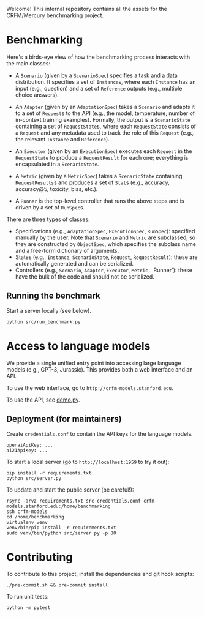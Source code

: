 Welcome!  This internal repository contains all the assets for the CRFM/Mercury benchmarking project.

# Benchmarking

Here's a birds-eye view of how the benchmarking process interacts with the main classes:

- A `Scenario` (given by a `ScenarioSpec`) specifies a task and a data
  distribution.  It specifies a set of `Instance`s, where each `Instance` has
  an input (e.g., question) and a set of `Reference` outputs (e.g., multiple
  choice answers).

- An `Adapter` (given by an `AdaptationSpec`) takes a `Scenario` and
  adapts it to a set of `Request`s to the API (e.g., the model, temperature,
  number of in-context training examples).  Formally, the output
  is a `ScenarioState` containing a set of `RequestState`s, where each
  `RequestState` consists of a `Request` and any metadata used to track the
  role of this `Request` (e.g., the relevant `Instance` and `Reference`).

- An `Executor` (given by an `ExecutionSpec`) executes each `Request` in the
  `RequestState` to produce a `RequestResult` for each one; everything is
  encapsulated in a `ScenarioState`.

- A `Metric` (given by a `MetricSpec`) takes a `ScenarioState` containing
  `RequestResults`s and produces a set of `Stat`s (e.g., accuracy, accuracy@5,
  toxicity, bias, etc.).

- A `Runner` is the top-level controller that runs the above steps and is
  driven by a set of `RunSpec`s.

There are three types of classes:

- Specifications (e.g., `AdaptationSpec`, `ExecutionSpec`, `RunSpec`):
  specified manually by the user.  Note that `Scenario` and `Metric` are
  subclassed, so they are constructed by `ObjectSpec`, which specifies the
  subclass name and a free-form dictionary of arguments.
- States (e.g., `Instance`, `ScenarioState`, `Request`, `RequestResult`): these
  are automatically generated and can be serialized.
- Controllers (e.g., `Scenario`, `Adapter`, `Executor`, `Metric, `Runner`):
  these have the bulk of the code and should not be serialized.

## Running the benchmark

Start a server locally (see below).

    python src/run_benchmark.py


# Access to language models

We provide a single unified entry point into accessing large language models
(e.g., GPT-3, Jurassic).  This provides both a web interface and an API.

To use the web interface, go to `http://crfm-models.stanford.edu`.

To use the API, see [demo.py](demo.py).

## Deployment (for maintainers)

Create `credentials.conf` to contain the API keys for the language models.

    openaiApiKey: ...
    ai21ApiKey: ...

To start a local server (go to `http://localhost:1959` to try it out):

    pip install -r requirements.txt
    python src/server.py

To update and start the public server (be careful!):

    rsync -arvz requirements.txt src credentials.conf crfm-models.stanford.edu:/home/benchmarking
    ssh crfm-models
    cd /home/benchmarking
    virtualenv venv
    venv/bin/pip install -r requirements.txt
    sudo venv/bin/python src/server.py -p 80

# Contributing

To contribute to this project, install the dependencies and git hook scripts:
  
    ./pre-commit.sh && pre-commit install

To run unit tests:

    python -m pytest
